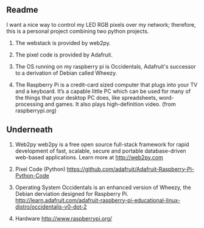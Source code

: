 ## Readme

I want a nice way to control my LED RGB pixels over my network; therefore, this is a personal project combining two python projects.
1. The webstack is provided by web2py. 

2. The pixel code is provided by Adafruit. 

3. The OS running on my raspberry pi is Occidentals, Adafruit's successor to a derivation of Debian called Wheezy. 

4. The Raspberry Pi is a credit-card sized computer that plugs into your TV and a keyboard. It’s a capable little PC which can be used for many of the things that your desktop PC does, like spreadsheets, word-processing and games. It also plays high-definition video. (from raspberrypi.org)




## Underneath
1. Web2py
web2py is a free open source full-stack framework for rapid development of fast, scalable, secure and portable database-driven web-based applications. 
Learn more at http://web2py.com

2. Pixel Code (Python)
https://github.com/adafruit/Adafruit-Raspberry-Pi-Python-Code

3. Operating System
Occidentals is an enhanced version of Wheezy, the Debian derviation designed for Raspberry Pi. 
http://learn.adafruit.com/adafruit-raspberry-pi-educational-linux-distro/occidentalis-v0-dot-2

4. Hardware
http://www.raspberrypi.org/
